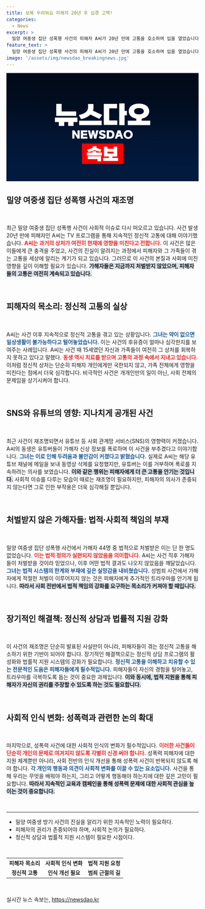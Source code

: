 ```yaml
---
title: 보복 두려워요 피해자 20년 후 심경 고백!
categories:
  - News
excerpt: >
  밀양 여중생 집단 성폭행 사건의 피해자 A씨가 20년 만에 고통을 호소하며 입을 열었습니다. 유튜버들의 사적 제재가 다시 이 사건을 조명하게 만들었고, 피해자와 가족의 끔찍한 현실이 드러났습니다. 과거의 상처가 여전히 아물지 않는 가운데, A씨는 가해자들이 처벌받지 않은 사실에 분노하고 있습니다.
feature_text: >
  밀양 여중생 집단 성폭행 사건의 피해자 A씨가 20년 만에 고통을 호소하며 입을 열었습니다. 유튜버들의 사적 제재가 다시 이 사건을 조명하게 만들었고, 피해자와 가족의 끔찍한 현실이 드러났습니다. 과거의 상처가 여전히 아물지 않는 가운데, A씨는 가해자들이 처벌받지 않은 사실에 분노하고 있습니다.
image: '/assets/img/newsdao_breakingnews.jpg'
---
```


<p><img src="/assets/img/newsdao_breakingnews.jpg" alt="flaretime 속보" /></p>

<h2 data-ke-size="size26">밀양 여중생 집단 성폭행 사건의 재조명</h2>

<p data-ke-size="size16">&nbsp;</p>  

<p>최근 밀양 여중생 집단 성폭행 사건이 사회적 이슈로 다시 떠오르고 있습니다. 사건 발생 20년 만에 피해자인 A씨는 TV 프로그램을 통해 지속적인 정신적 고통에 대해 이야기했습니다. <b><span style="color: #ee2323;">A씨는 과거의 상처가 여전히 현재에 영향을 미친다고 전합니다.</span></b> 이 사건은 많은 이들에게 큰 충격을 주었고, 사건의 진실이 알려지는 과정에서 피해자와 그 가족들이 겪는 고통을 세상에 알리는 계기가 되고 있습니다. 그러므로 이 사건의 본질과 사회에 미친 영향을 깊이 이해할 필요가 있습니다. <b><span style="background-color: #21538527;">가해자들은 지금까지 처벌받지 않았으며, 피해자들의 고통은 여전히 계속되고 있습니다.</span></b> </p>

<p data-ke-size="size16">&nbsp;</p>  

<h2 data-ke-size="size26">피해자의 목소리: 정신적 고통의 실상</h2>

<p data-ke-size="size16">&nbsp;</p>  

<p>A씨는 사건 이후 지속적으로 정신적 고통을 겪고 있는 상황입니다. <b><span style="color: #1a5490;">그녀는 약이 없으면 일상생활이 불가능하다고 털어놓았습니다.</span></b> 이는 사건의 후유증이 얼마나 심각한지를 보여주는 사례입니다. A씨는 사건 때 15세였던 자신과 가족들이 여전히 그 상처를 회복하지 못하고 있다고 말했다. <b><span style="color: #ee2323;">동생 역시 치료를 받으며 고통의 과정 속에서 지내고 있습니다.</span></b> 이처럼 정신적 상처는 단순히 피해자 개인에게만 국한되지 않고, 가족 전체에게 영향을 미친다는 점에서 더욱 심각합니다. 비극적인 사건은 개개인만의 일이 아닌, 사회 전체의 문제임을 상기시켜야 합니다.</p>

<p data-ke-size="size16">&nbsp;</p>  

<h2 data-ke-size="size26">SNS와 유튜브의 영향: 지나치게 공개된 사건</h2>

<p data-ke-size="size16">&nbsp;</p>  

<p>최근 사건이 재조명되면서 유튜브 등 사회 관계망 서비스(SNS)의 영향력이 커졌습니다. A씨의 동생은 유튜버들이 가해자 신상 정보를 폭로하며 이 사건을 부추겼다고 이야기합니다. <b><span style="color: #1a5490;">그녀는 이로 인해 두려움과 불안감이 커졌다고 밝혔습니다.</span></b> 실제로 A씨는 해당 유튜브 채널에 메일을 보내 동영상 삭제를 요청했지만, 유튜버는 이를 거부하며 폭로를 지속하려는 의사를 보였습니다. <b><span style="background-color: #21538527;">이와 같은 행위는 피해자에게 더 큰 고통을 안기는 것입니다.</span></b> 사회적 이슈를 다루는 모습이 때로는 재조명이 필요하지만, 피해자의 의사가 존중되지 않는다면 그로 인한 부작용은 더욱 심각해질 뿐입니다.</p>

<p data-ke-size="size16">&nbsp;</p>  

<h2 data-ke-size="size26">처벌받지 않은 가해자들: 법적·사회적 책임의 부재</h2>

<p data-ke-size="size16">&nbsp;</p>  

<p>밀양 여중생 집단 성폭행 사건에서 가해자 44명 중 법적으로 처벌받은 이는 단 한 명도 없었습니다. <b><span style="color: #ee2323;">이는 법적 정의가 실현되지 않았음을 의미합니다.</span></b> A씨는 사건 직후 가해자들이 처벌받을 것이라 믿었으나, 이후 어떤 법적 결과도 나오지 않았음을 깨달았습니다. <b><span style="color: #1a5490;">그녀는 법적 시스템의 한계와 부재에 깊은 실망감을 내비쳤습니다.</span></b> 성범죄 사건에서 가해자에게 적절한 처벌이 이루어지지 않는 것은 피해자에게 추가적인 트라우마를 안기게 됩니다. <b><span style="background-color: #21538527;">따라서 사회 전반에서 법적 책임의 강화를 요구하는 목소리가 커져야 할 때입니다.</span></b> </p>

<p data-ke-size="size16">&nbsp;</p>  

<h2 data-ke-size="size26">장기적인 해결책: 정신적 상담과 법률적 지원 강화</h2>

<p data-ke-size="size16">&nbsp;</p>  

<p>이 사건의 재조명은 단순히 발표된 사실만이 아니라, 피해자들이 겪는 정신적 고통을 해소하기 위한 기반이 되어야 합니다. 장기적인 해결책으로는 정신적 상담 프로그램의 활성화와 법률적 지원 시스템의 강화가 필요합니다. <b><span style="color: #1a5490;">정신적 고통을 이해하고 치유할 수 있는 전문적인 도움은 피해자들에게 필수적입니다.</span></b> 피해자들이 자신의 경험을 털어놓고, 트라우마를 극복하도록 돕는 것이 중요한 과제입니다. <b><span style="background-color: #21538527;">이와 동시에, 법적 지원을 통해 피해자가 자신의 권리를 주장할 수 있도록 하는 것도 필요합니다.</span></b> </p>

<p data-ke-size="size16">&nbsp;</p>  

<h2 data-ke-size="size26">사회적 인식 변화: 성폭력과 관련한 논의 확대</h2>

<p data-ke-size="size16">&nbsp;</p>  

<p>마지막으로, 성폭력 사건에 대한 사회적 인식의 변화가 필수적입니다. <b><span style="color: #ee2323;">이러한 사건들이 단순히 개인의 문제로 여겨지지 않도록 각별히 신경 써야 합니다.</span></b> 성폭력 피해자에 대한 지원 체계뿐만 아니라, 사회 전반의 인식 개선을 통해 성폭력 사건이 반복되지 않도록 해야 합니다. <b><span style="color: #1a5490;">각 개인의 행동과 의견이 사회적 변화를 이끌 수 있는 요소입니다.</span></b> 사건을 통해 우리는 무엇을 배워야 하는지, 그리고 어떻게 행동해야 하는지에 대한 깊은 고민이 필요합니다. <b><span style="background-color: #21538527;">따라서 지속적인 교육과 캠페인을 통해 성폭력 문제에 대한 사회적 관심을 높이는 것이 중요합니다.</span></b> </p>

<p data-ke-size="size16">&nbsp;</p>  

<hr>  

<ul>  
<li>밀양 여중생 방기 사건의 진실을 알리기 위한 지속적인 노력이 필요하다.</li>  
<li>피해자의 권리가 존중되어야 하며, 사회적 논의가 필요하다.</li>  
<li>정신적 상담과 법률적 지원 시스템이 필요한 시점이다.</li>  
</ul>  

<p data-ke-size="size16">&nbsp;</p>  

<table>  
<tr>  
<td style="text-align: center; height: 17px;"><b>피해자 목소리</b></td>  
<td style="text-align: center; height: 17px;"><b>사회적 인식 변화</b></td>  
<td style="text-align: center; height: 17px;"><b>법적 지원 요청</b></td>  
</tr>  
<tr>  
<td style="text-align: center; height: 17px;"><b>정신적 고통</b></td>  
<td style="text-align: center; height: 17px;"><b>인식 개선 필요</b></td>  
<td style="text-align: center; height: 17px;"><b>범죄 근절의 길</b></td>  
</tr>  
</table>  

<p data-ke-size="size16">&nbsp;</p>  
실시간 뉴스 속보는, <a href="https://newsdao.kr" rel="dofollow">https://newsdao.kr</a>


